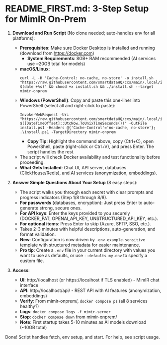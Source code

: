 # README_FIRST.md: 3-Step Setup for MimIR On-Prem

1. **Download and Run Script** (No clone needed; auto-handles env for all platforms):
   - **Prerequisites**: Make sure Docker Desktop is installed and running (download from https://docker.com)
     - **System Requirements**: 8GB+ RAM recommended (AI services use ~20GB total for models)
   - **macOS/Linux**:
     ```
     curl -L -H 'Cache-Control: no-cache, no-store' -o install.sh "https://raw.githubusercontent.com/smartdataHQ/cxs/main/.local/install.sh?$(date +%s)" && chmod +x install.sh && ./install.sh --target mimir-onprem
     ```
   - **Windows (PowerShell)**: Copy and paste this one-liner into PowerShell (select all and right-click to paste):
     ```
     Invoke-WebRequest -Uri "https://raw.githubusercontent.com/smartdataHQ/cxs/main/.local/install.ps1?$([DateTimeOffset]::UtcNow.ToUnixTimeSeconds())" -OutFile install.ps1 -Headers @{'Cache-Control'='no-cache, no-store'}; .\install.ps1 -TargetDirectory mimir-onprem
     ```
     - **Copy Tip**: Highlight the command above, copy (Ctrl+C), open PowerShell, paste (right-click or Ctrl+V), and press Enter. The script handles the rest.
   - The script will check Docker availability and test functionality before proceeding.
   - **What Gets Installed**: Chat UI, API server, databases (ClickHouse/Redis), and AI services (anonymization, embeddings).

2. **Answer Simple Questions About Your Setup** (8 easy steps):
   - The script walks you through each secret with clear prompts and progress indicators (Step 1/8 through 8/8).
   - **For passwords** (databases, encryption): Just press Enter to auto-generate strong, secure ones.
   - **For API keys**: Enter the keys provided to you securely (DOCKER_PAT, OPENAI_API_KEY, UNSTRUCTURED_API_KEY, etc.).
   - **For optional items**: Press Enter to skip (Azure, SFTP, SSO, etc.).
   - Takes 2-3 minutes with helpful descriptions, auto-generation, and format validation.
   - **New**: Configuration is now driven by `.env.example.sensitive` template with structured metadata for easier maintenance.
   - **Pro tip**: Create a `.env` file in your current directory with values you want to use as defaults, or use `--defaults my.env` to specify a custom file.

3. **Access**:
   - **UI**: http://localhost (or https://localhost if TLS enabled) - MimIR chat interface
   - **API**: http://localhost/api/ - REST API with AI features (anonymization, embeddings)
   - **Verify**: From mimir-onprem/, `docker compose ps` (all 8 services healthy?)
   - **Logs**: `docker compose logs -f mimir-server`
   - **Stop**: `docker compose down` from mimir-onprem/
   - **Note**: First startup takes 5-10 minutes as AI models download (~10GB total)

Done! Script handles fetch, env setup, and start. For help, see script usage.
